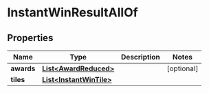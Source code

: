 

# InstantWinResultAllOf


## Properties

Name | Type | Description | Notes
------------ | ------------- | ------------- | -------------
**awards** | [**List&lt;AwardReduced&gt;**](AwardReduced.md) |  |  [optional]
**tiles** | [**List&lt;InstantWinTile&gt;**](InstantWinTile.md) |  | 



